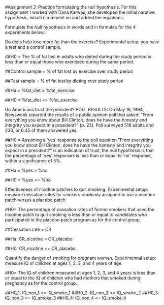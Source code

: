 #Assignment 3: 
Practice formulating the null hypothesis. For this assignment I worked with Dana Karwas; she developed the initial narative hypothesis, which I comment on and added the equations.

Formulate the Null hypothesis in words and in formulae for the 4 experiments below:

Do diets help lose more fat than the exercise? Experimental setup: you have a test and a control sample.

##H0 = The % of fat lost in adults who dieted during the study period is less than or equal those who exercised during the same period.

##Control sample = % of fat lost by exercise over study period

##Test sample = % of fat lost by dieting over study period

##Ha = %fat_diet > %fat_exercise

##H0 = %fat_diet <= %fat_exercise
 

Do Americans trust the president? POLL RESULTS: On May 16, 1994, Newsweek reported the results of a public opinion poll that asked: “From everything you know about Bill Clinton, does he have the honesty and integrity you expect in a president?” (p. 23). Poll surveyed 518 adults and 233, or 0.45 of them answered yes.

##H0 = Assuming a 'yes' response to the poll question "From everything you know about Bill Clinton, does he have the honesty and integrity you expect in a president?" is an indication of trust, the null hypothesis is that the percentage of 'yes' responses is less than or equal to 'no' response, within a significance of 5%.

##Ha = %yes > %no

##H0 = %yes <= %no
 
 
Effectiveness of nicotine patches to quit smoking. Experimental setup: measure cessation rates for smokers randomly assigned to use a nicotine patch versus a placebo patch.

#H0= The percentage of cessation rates of former smokers that used the nicotine patch to quit smoking is less than or equal to candidates who participated in the placebo patch program as for the control group.

##Cessation rate = CR

##Ha: CR_nicotine > CR_placebo

##H0: CR_nicotine <= CR_placebo
 
 
Quantify the danger of smoking for pregnant women. Experimemtal setup: measure IQ of children at ages 1, 2, 3, and 4 years of age.

#H0= The IQ of children measured at ages 1, 2, 3, and 4 years is less than or equal to the IQ of children who had mothers that smoked during pregnancy as for the control group.

##H0_1: IQ_non_1 <= IQ_smoke_1 
##H0_2: IQ_non_2 <= IQ_smoke_2
##H0_3: IQ_non_3 <= IQ_smoke_3
##H0_4: IQ_non_4 <= IQ_smoke_4 
